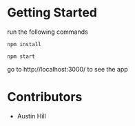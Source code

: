 # Getting Started 

run the following commands

`npm install`

`npm start`

go to http://localhost:3000/ to see the app

# Contributors

- Austin Hill
